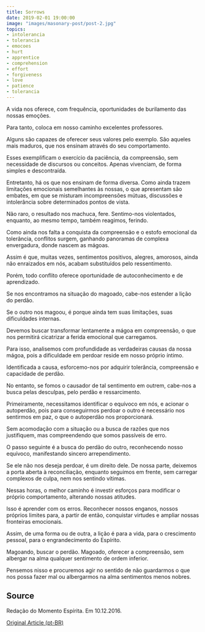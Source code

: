 ```yaml
---
title: Sorrows
date: 2019-02-01 19:00:00
image: "images/masonary-post/post-2.jpg"
topics: 
- intolerancia
- tolerancia
- emocoes
- hurt
- apprentice
- comprehension
- effort
- forgiveness
- love
- patience
- tolerancia
---
```



A vida nos oferece, com frequência, oportunidades de burilamento das nossas
emoções.

Para tanto, coloca em nosso caminho excelentes professores.

Alguns são capazes de oferecer seus valores pelo exemplo. São aqueles mais
maduros, que nos ensinam através do seu comportamento.

Esses exemplificam o exercício da paciência, da compreensão, sem necessidade de
discursos ou conceitos. Apenas vivenciam, de forma simples e descontraída.

Entretanto, há os que nos ensinam de forma diversa. Como ainda trazem
limitações emocionais semelhantes às nossas, o que apresentam são embates, em
que se misturam incompreensões mútuas, discussões e intolerância sobre
determinados pontos de vista.

Não raro, o resultado nos machuca, fere. Sentimo-nos violentados, enquanto, ao
mesmo tempo, também reagimos, ferindo.

Como ainda nos falta a conquista da compreensão e o estofo emocional da
tolerância, conflitos surgem, ganhando panoramas de complexa envergadura, donde
nascem as mágoas.

Assim é que, muitas vezes, sentimentos positivos, alegres, amorosos, ainda não
enraizados em nós, acabam substituídos pelo ressentimento.

Porém, todo conflito oferece oportunidade de autoconhecimento e de aprendizado.

Se nos encontramos na situação do magoado, cabe-nos estender a lição do perdão.

Se o outro nos magoou, é porque ainda tem suas limitações, suas dificuldades
internas.

Devemos buscar transformar lentamente a mágoa em compreensão, o que nos
permitirá cicatrizar a ferida emocional que carregamos.

Para isso, analisemos com profundidade as verdadeiras causas da nossa mágoa,
pois a dificuldade em perdoar reside em nosso próprio íntimo.

Identificada a causa, esforcemo-nos por adquirir tolerância, compreensão e
capacidade de perdão.

No entanto, se fomos o causador de tal sentimento em outrem, cabe-nos a busca
pelas desculpas, pelo perdão e ressarcimento.

Primeiramente, necessitamos identificar o equívoco em nós, e acionar o
autoperdão, pois para conseguirmos perdoar o outro é necessário nos sentirmos
em paz, o que o autoperdão nos proporcionará.

Sem acomodação com a situação ou a busca de razões que nos justifiquem, mas
compreendendo que somos passíveis de erro.

O passo seguinte é a busca do perdão do outro, reconhecendo nosso equívoco,
manifestando sincero arrependimento.

Se ele não nos deseja perdoar, é um direito dele. De nossa parte, deixemos a
porta aberta à reconciliação, enquanto seguimos em frente, sem carregar
complexos de culpa, nem nos sentindo vítimas.

Nessas horas, o melhor caminho é investir esforços para modificar o próprio
comportamento, alterando nossas atitudes.

Isso é aprender com os erros. Reconhecer nossos enganos, nossos próprios
limites para, a partir de então, conquistar virtudes e ampliar nossas
fronteiras emocionais.

Assim, de uma forma ou de outra, a lição é para a vida, para o crescimento
pessoal, para o engrandecimento do Espírito.

Magoando, buscar o perdão. Magoado, oferecer a compreensão, sem albergar na
alma qualquer sentimento de ordem inferior.

Pensemos nisso e procuremos agir no sentido de não guardarmos o que nos possa
fazer mal ou albergarmos na alma sentimentos menos nobres.

## Source
Redação do Momento Espírita.
Em 10.12.2016.

[Original Article (pt-BR)](http://www.momento.com.br/pt/ler_texto.php?id=4966)
